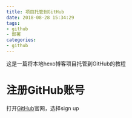 ```yaml
---
title: 项目托管到GitHub
date: 2018-08-28 15:34:29
tags:
- github
- 部署
categories:
- github
---
```

这是一篇将本地hexo博客项目托管到GitHub的教程
# 注册GitHub账号
打开[GitHub](http://www.github.com)官网，选择sign up